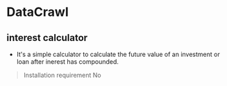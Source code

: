 DataCrawl
=====
interest calculator 
-----

- It's a simple calculator to calculate the future value of an investment or loan after inerest has compounded.

>Installation requirement
No
